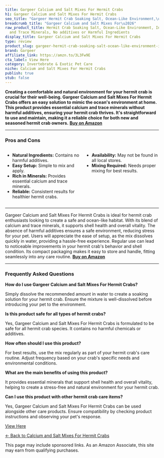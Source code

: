 ```yaml
---
title: Gargeer Calcium and Salt Mixes For Hermit Crabs
h1: Gargeer Calcium and Salt Mixes For Hermit Crabs
seo_title: "Gargeer Hermit Crab Soaking Salt, Ocean-Like Environment,\u2026"
breadcrumb_title: "Gargeer Calcium and Salt Mixes For\u2026"
raw_product_title: Hermit Crab Soaking Salt, Ocean-Like Environment, Includes Calcium
  and Trace Minerals, No additives or Harmful Ingredients
display_title: Gargeer Calcium and Salt Mixes For Hermit Crabs
type: review
product_slug: gargeer-hermit-crab-soaking-salt-ocean-like-environment-includes-calciu-165cfd02
brand: Gargeer
affiliate_link: https://amzn.to/3L3Fw9E
cta_label: View Here
category: Invertebrate & Exotic Pet Care
niche: Calcium and Salt Mixes For Hermit Crabs
publish: true
stub: false
---
```


<div id="intro" class="full-width">
  <p><strong>Creating a comfortable and natural environment for your hermit crab is crucial for their well-being. Gargeer Calcium and Salt Mixes For Hermit Crabs offers an easy solution to mimic the ocean's environment at home. This product provides essential calcium and trace minerals without harmful additives, ensuring your hermit crab thrives. It's straightforward to use and maintain, making it a reliable choice for both new and seasoned hermit crab owners.</strong> <a href="https://amzn.to/3L3Fw9E" rel="nofollow sponsored noopener" target="_blank"><strong>Buy on Amazon</strong></a></p>
</div>

<hr />
<h3 id="pros-cons">Pros and Cons</h3>
<div class="pc-grid" style="display:grid;grid-template-columns:1fr 1fr;gap:16px;">
  <ul>
    <li><strong>Natural Ingredients:</strong> Contains no harmful additives.</li>
    <li><strong>Easy Setup:</strong> Simple to mix and apply.</li>
    <li><strong>Rich in Minerals:</strong> Provides essential calcium and trace minerals.</li>
    <li><strong>Reliable:</strong> Consistent results for healthier hermit crabs.</li>
  </ul>
  <ul>
    <li><strong>Availability:</strong> May not be found in all local stores.</li>
    <li><strong>Mixing Required:</strong> Needs proper mixing for best results.</li>
  </ul>
</div>
<hr />

<div class="full-width">
  <p>Gargeer Calcium and Salt Mixes For Hermit Crabs is ideal for hermit crab enthusiasts looking to create a safe and ocean-like habitat. With its blend of calcium and trace minerals, it supports shell health and overall vitality. The absence of harmful additives ensures a safe environment, reducing stress for your pet. Users will appreciate the ease of setup, as the mix dissolves quickly in water, providing a hassle-free experience. Regular use can lead to noticeable improvements in your hermit crab's behavior and shell condition. Its compact packaging makes it easy to store and handle, fitting seamlessly into any care routine. <a href="https://amzn.to/3L3Fw9E" rel="nofollow sponsored noopener" target="_blank"><strong>Buy on Amazon</strong></a></p>
</div>

<hr />
<h3 id="faqs">Frequently Asked Questions</h3>

<p><strong>How do I use Gargeer Calcium and Salt Mixes For Hermit Crabs?</strong></p>
<p>Simply dissolve the recommended amount in water to create a soaking solution for your hermit crab. Ensure the mixture is well-dissolved before introducing your pet to the environment.</p>

<p><strong>Is this product safe for all types of hermit crabs?</strong></p>
<p>Yes, Gargeer Calcium and Salt Mixes For Hermit Crabs is formulated to be safe for all hermit crab species. It contains no harmful chemicals or additives.</p>

<p><strong>How often should I use this product?</strong></p>
<p>For best results, use the mix regularly as part of your hermit crab's care routine. Adjust frequency based on your crab's specific needs and environmental conditions.</p>

<p><strong>What are the main benefits of using this product?</strong></p>
<p>It provides essential minerals that support shell health and overall vitality, helping to create a stress-free and natural environment for your hermit crab.</p>

<p><strong>Can I use this product with other hermit crab care items?</strong></p>
<p>Yes, Gargeer Calcium and Salt Mixes For Hermit Crabs can be used alongside other care products. Ensure compatibility by checking product instructions and observing your pet's response.</p>
<p><a class="btn" href="https://amzn.to/3L3Fw9E" target="_blank" rel="nofollow sponsored noopener">View Here</a></p>
<p><a href="/roundups/invertebrate-exotic-pet-care/calcium-and-salt-mixes-for-hermit-crabs/">← Back to Calcium and Salt Mixes For Hermit Crabs</a></p>
<aside class="disclosure">This page may include sponsored links. As an Amazon Associate, this site may earn from qualifying purchases.</aside>
